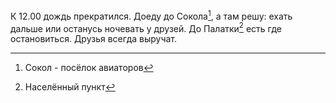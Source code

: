 К 12.00 дождь прекратился. 
Доеду до Сокола[^1], а там решу: ехать дальше или останусь ночевать у друзей. 
До Палатки[^2] есть где остановиться. Друзья всегда выручат.


[^1]: Сокол - посёлок авиаторов

[^2]: Населённый пункт


